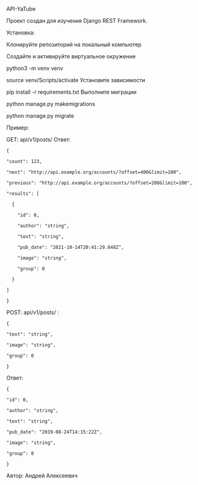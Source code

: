 API-YaTube

Проект создан для изучения Django REST Framework.

Установка:

Клонируйте репозиторий на локальный компьютер

Создайте и активируйте виртуальное окружение

python3 -m venv venv

source venv/Scripts/activate
Установите зависимости

pip install -r requirements.txt
Выполните миграции

python manage.py makemigrations

python manage.py migrate

Пример:

GET: api/v1/posts/ Ответ:

    {
  
    "count": 123,
    
    "next": "http://api.example.org/accounts/?offset=400&limit=100",
    
    "previous": "http://api.example.org/accounts/?offset=200&limit=100",
    
    "results": [
    
      {
      
        "id": 0,
        
        "author": "string",
        
        "text": "string",
        
        "pub_date": "2021-10-14T20:41:29.648Z",
        
        "image": "string",
        
        "group": 0
        
      }
      
    ]
    
    }

POST: api/v1/posts/ :

    {
  
    "text": "string",
    
    "image": "string",
    
    "group": 0
    
    }

Ответ:

    {
  
    "id": 0,
    
    "author": "string",
    
    "text": "string",
    
    "pub_date": "2019-08-24T14:15:22Z",
    
    "image": "string",
    
    "group": 0
    
    }
    
Автор: Андрей Алексеевич
